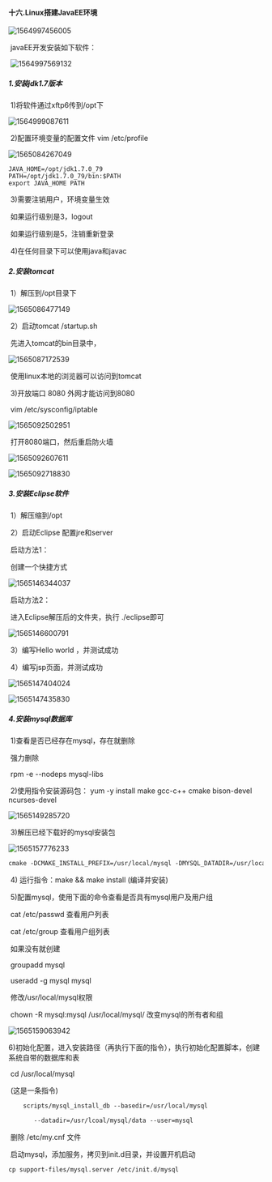 #### 十六.Linux搭建JavaEE环境

![1564997456005](E:\Typora笔记\Pic\1564997456005.png)

​	javaEE开发安装如下软件：

​		![1564997569132](E:\Typora笔记\Pic\1564997569132.png)

##### 1.安装jdk1.7版本

​	1)将软件通过xftp6传到/opt下

![1564999087611](E:\Typora笔记\Pic\1564999087611.png)

​	2)配置环境变量的配置文件   vim  /etc/profile

![1565084267049](E:\Typora笔记\Pic\1565084267049.png)

```SH
JAVA_HOME=/opt/jdk1.7.0_79
PATH=/opt/jdk1.7.0_79/bin:$PATH
export JAVA_HOME PATH
```

​	3)需要注销用户，环境变量生效

​		如果运行级别是3，logout

​		如果运行级别是5，注销重新登录

​	4)在任何目录下可以使用java和javac

##### 2.安装tomcat

​	1）解压到/opt目录下

![1565086477149](E:\Typora笔记\Pic\1565086477149.png)

​	2）启动tomcat  /startup.sh

​			先进入tomcat的bin目录中，

![1565087172539](E:\Typora笔记\Pic\1565087172539.png)

​			使用linux本地的浏览器可以访问到tomcat

​	3)开放端口 8080  外网才能访问到8080

​			 vim  /etc/sysconfig/iptable

![1565092502951](E:\Typora笔记\Pic\1565092502951.png)

​				打开8080端口，然后重启防火墙

![1565092607611](E:\Typora笔记\Pic\1565092607611.png)

![1565092718830](E:\Typora笔记\Pic\1565092718830.png)

##### 3.安装Eclipse软件

​	1）解压缩到/opt

​	2）启动Eclipse  配置jre和server

​		启动方法1：

​			创建一个快捷方式

![1565146344037](E:\Typora笔记\Pic\1565146344037.png)

​		启动方法2：

​			进入Eclipse解压后的文件夹，执行     ./eclipse即可

![1565146600791](E:\Typora笔记\Pic\1565146600791.png)

​	3）编写Hello  world  ，并测试成功

​	4）编写jsp页面，并测试成功

![1565147404024](E:\Typora笔记\Pic\1565147404024.png)

![1565147435830](E:\Typora笔记\Pic\1565147435830.png)

##### 4.安装mysql数据库

​	1)查看是否已经存在mysql，存在就删除

​		强力删除

​		rpm -e --nodeps mysql-libs

​	2)使用指令安装源码包：  yum -y install make gcc-c++ cmake bison-devel ncurses-devel

![1565149285720](E:\Typora笔记\Pic\1565149285720.png)

​	3)解压已经下载好的mysql安装包

![1565157776233](E:\Typora笔记\Pic\1565157776233.png)

```txt
cmake -DCMAKE_INSTALL_PREFIX=/usr/local/mysql -DMYSQL_DATADIR=/usr/local/mysql/data -DSYSCONFDIR=/etc -DWITH_MYISAM_STORAGE_ENGINE=1 -DWITH_INNOBASE_STORAGE_ENGINE=1 -DWITH_MEMORY_STORAGE_ENGINE=1 -DWITH_READLINE=1 -DMYSQL_UNIX_ADDR=/var/lib/mysql/mysql.sock -DMYSQL_TCP_PORT=3306 -DENABLED_LOCAL_INFILE=1 -DWITH_PARTITION_STORAGE_ENGINE=1 -DEXTRA_CHARSETS=all -DDEFAULT_CHARSET=utf8 -DDEFAULT_COLLATION=utf8_general_ci

```



​	4)  运行指令：make && make install    (编译并安装)

​	5)配置mysql，使用下面的命令查看是否具有mysql用户及用户组

​		cat  /etc/passwd	查看用户列表

​		cat  /etc/group	   查看用户组列表

​		如果没有就创建

​		groupadd mysql

​		useradd -g mysql mysql

​		修改/usr/local/mysql权限

​			chown -R mysql:mysql /usr/local/mysql/		改变mysql的所有者和组

![1565159063942](E:\Typora笔记\Pic\1565159063942.png)

​	6)初始化配置，进入安装路径（再执行下面的指令），执行初始化配置脚本，创建系统自带的数据库和表

​		cd /usr/local/mysql

​		(这是一条指令)

```txt
	scripts/mysql_install_db --basedir=/usr/local/mysql 

​		--datadir=/usr/lcoal/mysql/data --user=mysql
```

​	删除   /etc/my.cnf   文件

​	启动mysql，添加服务，拷贝到init.d目录，并设置开机启动

```txt
cp support-files/mysql.server /etc/init.d/mysql


```







